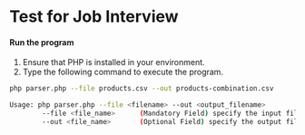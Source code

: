 # Test for Job Interview

#### Run the program
1. Ensure that PHP is installed in your environment. 
2. Type the following command to execute the program.
```bash
php parser.php --file products.csv --out products-combination.csv

Usage: php parser.php --file <filename> --out <output_filename>
        --file <file_name>      (Mandatory Field) specify the input filename
        --out <file_name>       (Optional Field) specify the output filename
```